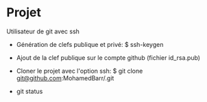 # Projet

Utilisateur de git avec ssh

- Génération de clefs publique et privé: $ ssh-keygen
- Ajout de la clef publique sur le compte github (fichier id_rsa.pub)
- Cloner le projet avec l'option ssh: $ git clone git@github.com:MohamedBarr/<projet>.git

-   git status
